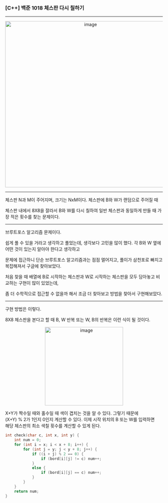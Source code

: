 ### [C++] 백준 1018 체스판 다시 칠하기
---
<p align="center">
<img width="530" alt="image" src="https://github.com/user-attachments/assets/5b67ac1c-3e56-4d0b-8b31-34ac4bebf644" /> 
</p>

---

체스판 N과 M이 주어지며, 크기는 NxM이다. 체스판에 B와 W가 랜덤으로 주어질 때  

체스판 내에서 8X8을 잘라서 B와 W를 다시 칠하여 일반 체스판과 동일하게 만들 때 가장 적은 횟수를 찾는 문제이다. 

---

브루트포스 알고리즘 문제이다.

쉽게 풀 수 있을 거라고 생각하고 풀었는데, 생각보다 고민을 많이 했다. 각 B와 W 옆에 어떤 것이 있는지 알아야 한다고 생각하고  

문제에 접근하니 단순 브루트포스 알고리즘과는 점점 멀어지고, 풀이가 삼천포로 빠지고 복잡해져서 구글에 찾아보았다.  

처음 찾을 때 배열에 B로 시작하는 체스판과 W로 시작하는 체스판을 모두 담아놓고 비교하는 구현이 많이 있었는데, 

좀 더 수학적으로 접근할 수 없을까 해서 조금 더 찾아보고 방법을 찾아서 구현해보았다.

---

구현 방법은 이렇다.

8X8 체스판을 본다고 할 때 B, W 반복 또는 W, B의 반복은 이런 식이 될 것이다.

<p align="center">
<img width="250" alt="image" src="https://github.com/user-attachments/assets/fb329682-af51-41f3-9729-f3ff4b23adc4" />
</p>

X+Y가 짝수일 때와 홀수일 때 색이 겹치는 것을 알 수 있다. 그렇기 때문에  
(X+Y) % 2가 1인지 0인지 계산할 수 있다. 이제 시작 위치의 B 또는 W를 입력하면  
해당 체스판의 최소 색칠 횟수를 계산할 수 있게 된다.

```C++
int check(char c, int x, int y) {
    int num = 0;
    for (int i = x; i < x + 8; i++) {
        for (int j = y; j < y + 8; j++) {
            if ((i + j) % 2 == 0) {
                if (bord[i][j] != c) num++;
            }
            else {
                if (bord[i][j] == c) num++;
            }
        }
    }
    return num;
}
